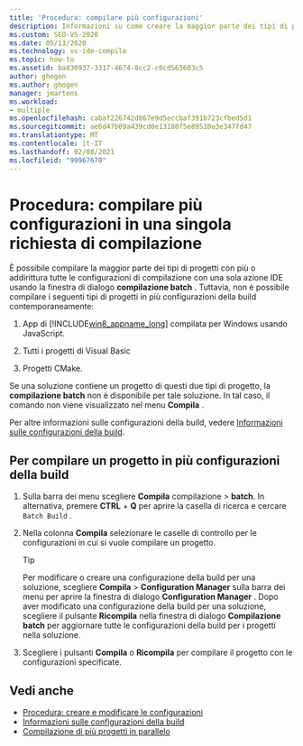 ```yaml
---
title: 'Procedura: compilare più configurazioni'
description: Informazioni su come creare la maggior parte dei tipi di progetti con più o addirittura tutte le configurazioni di compilazione con un'unica azione IDE.
ms.custom: SEO-VS-2020
ms.date: 05/13/2020
ms.technology: vs-ide-compile
ms.topic: how-to
ms.assetid: ba830937-3317-4674-8cc2-c0cd565603c5
author: ghogen
ms.author: ghogen
manager: jmartens
ms.workload:
- multiple
ms.openlocfilehash: cabaf226742d867e9d5eccbaf391b723cfbed5d1
ms.sourcegitcommit: ae6d47b09a439cd0e13180f5e89510e3e347fd47
ms.translationtype: MT
ms.contentlocale: it-IT
ms.lasthandoff: 02/08/2021
ms.locfileid: "99967670"
---
```

# <a name="how-to-build-multiple-configurations-in-a-single-build-request"></a>Procedura: compilare più configurazioni in una singola richiesta di compilazione

È possibile compilare la maggior parte dei tipi di progetti con più o addirittura tutte le configurazioni di compilazione con una sola azione IDE usando la finestra di dialogo **compilazione batch** . Tuttavia, non è possibile compilare i seguenti tipi di progetti in più configurazioni della build contemporaneamente:

1. App di [!INCLUDE[win8_appname_long](../debugger/includes/win8_appname_long_md.md)] compilata per Windows usando JavaScript.

2. Tutti i progetti di Visual Basic

3. Progetti CMake.

Se una soluzione contiene un progetto di questi due tipi di progetto, la **compilazione batch** non è disponibile per tale soluzione. In tal caso, il comando non viene visualizzato nel menu **Compila** .

   Per altre informazioni sulle configurazioni della build, vedere [Informazioni sulle configurazioni della build](../ide/understanding-build-configurations.md).

## <a name="to-build-a-project-in-multiple-build-configurations"></a>Per compilare un progetto in più configurazioni della build

1. Sulla barra dei menu scegliere **Compila** compilazione  >  **batch**. In alternativa, premere **CTRL** + **Q** per aprire la casella di ricerca e cercare `Batch Build` .

2. Nella colonna **Compila** selezionare le caselle di controllo per le configurazioni in cui si vuole compilare un progetto.

    > [!TIP]
    > Per modificare o creare una configurazione della build per una soluzione, scegliere **Compila**  >  **Configuration Manager** sulla barra dei menu per aprire la finestra di dialogo **Configuration Manager** . Dopo aver modificato una configurazione della build per una soluzione, scegliere il pulsante **Ricompila** nella finestra di dialogo **Compilazione batch** per aggiornare tutte le configurazioni della build per i progetti nella soluzione.

3. Scegliere i pulsanti **Compila** o **Ricompila** per compilare il progetto con le configurazioni specificate.

## <a name="see-also"></a>Vedi anche

- [Procedura: creare e modificare le configurazioni](../ide/how-to-create-and-edit-configurations.md)
- [Informazioni sulle configurazioni della build](../ide/understanding-build-configurations.md)
- [Compilazione di più progetti in parallelo](../msbuild/building-multiple-projects-in-parallel-with-msbuild.md)